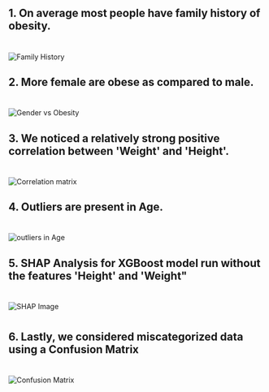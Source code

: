 ## 1. On average most people have family history of obesity.
#

![Family History](https://github.com/user-attachments/assets/a5e1bdff-a80e-41d7-8cca-38b8bbf8d9cc)


## 2. More female are obese as compared to male.
#

![Gender vs Obesity](https://github.com/user-attachments/assets/0666269d-74db-433b-9b94-e08ea66fec30)



## 3. We noticed a relatively strong positive correlation between 'Weight' and 'Height'.
#

![Correlation matrix](https://github.com/user-attachments/assets/48b10866-b695-413f-ac2b-420bbb871b09)



## 4. Outliers are present in Age.
#


![outliers in Age](https://github.com/user-attachments/assets/3fdbe520-826c-4075-b5c3-e334260876db)



## 5. SHAP Analysis for XGBoost model run without the features 'Height' and 'Weight"
#
#
![SHAP Image](https://github.com/user-attachments/assets/b3a20c7e-23c5-455d-a773-a24a3b697c6f)


#
## 6. Lastly, we considered miscategorized data using a **Confusion Matrix**
#
#
![Confusion Matrix](image-7.png)
